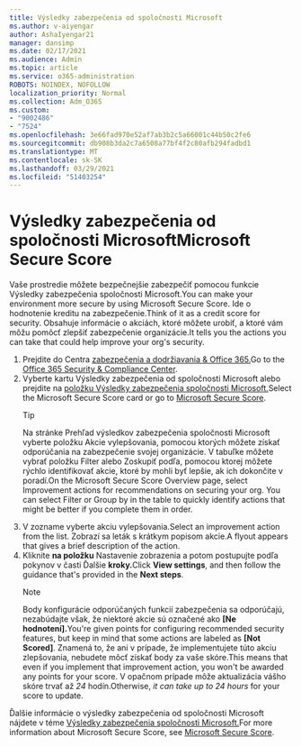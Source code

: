 ```yaml
---
title: Výsledky zabezpečenia od spoločnosti Microsoft
ms.author: v-aiyengar
author: AshaIyengar21
manager: dansimp
ms.date: 02/17/2021
ms.audience: Admin
ms.topic: article
ms.service: o365-administration
ROBOTS: NOINDEX, NOFOLLOW
localization_priority: Normal
ms.collection: Adm_O365
ms.custom:
- "9002486"
- "7524"
ms.openlocfilehash: 3e66fad970e52af7ab3b2c5a66001c44b50c2fe6
ms.sourcegitcommit: db908b3da2c7a6508a77bf4f2c80afb294fadbd1
ms.translationtype: MT
ms.contentlocale: sk-SK
ms.lasthandoff: 03/29/2021
ms.locfileid: "51403254"
---
```

# <a name="microsoft-secure-score"></a><span data-ttu-id="195fc-102">Výsledky zabezpečenia od spoločnosti Microsoft</span><span class="sxs-lookup"><span data-stu-id="195fc-102">Microsoft Secure Score</span></span>

<span data-ttu-id="195fc-103">Vaše prostredie môžete bezpečnejšie zabezpečiť pomocou funkcie Výsledky zabezpečenia spoločnosti Microsoft.</span><span class="sxs-lookup"><span data-stu-id="195fc-103">You can make your environment more secure by using Microsoft Secure Score.</span></span> <span data-ttu-id="195fc-104">Ide o hodnotenie kreditu na zabezpečenie.</span><span class="sxs-lookup"><span data-stu-id="195fc-104">Think of it as a credit score for security.</span></span> <span data-ttu-id="195fc-105">Obsahuje informácie o akciách, ktoré môžete urobiť, a ktoré vám môžu pomôcť zlepšiť zabezpečenie organizácie.</span><span class="sxs-lookup"><span data-stu-id="195fc-105">It tells you the actions you can take that could help improve your org's security.</span></span>

1. <span data-ttu-id="195fc-106">Prejdite do Centra [zabezpečenia a dodržiavania & Office 365.](https://go.microsoft.com/fwlink/p/?linkid=2077143)</span><span class="sxs-lookup"><span data-stu-id="195fc-106">Go to the [Office 365 Security & Compliance Center](https://go.microsoft.com/fwlink/p/?linkid=2077143).</span></span>
1. <span data-ttu-id="195fc-107">Vyberte kartu Výsledky zabezpečenia od spoločnosti Microsoft alebo prejdite na [položku Výsledky zabezpečenia spoločnosti Microsoft.](https://go.microsoft.com/fwlink/?linkid=2099589)</span><span class="sxs-lookup"><span data-stu-id="195fc-107">Select the Microsoft Secure Score card or go to [Microsoft Secure Score](https://go.microsoft.com/fwlink/?linkid=2099589).</span></span>
    > [!TIP]
    >  <span data-ttu-id="195fc-108">Na stránke Prehľad výsledkov zabezpečenia spoločnosti Microsoft vyberte položku Akcie vylepšovania, pomocou ktorých môžete získať odporúčania na zabezpečenie svojej organizácie. V tabuľke môžete vybrať položku Filter alebo Zoskupiť podľa, pomocou ktorej môžete rýchlo identifikovať akcie, ktoré by mohli byť lepšie, ak ich dokončite v poradí.</span><span class="sxs-lookup"><span data-stu-id="195fc-108">On the Microsoft Secure Score Overview page, select Improvement actions for recommendations on securing your org. You can select Filter or Group by in the table to quickly identify actions that might be better if you complete them in order.</span></span>
1. <span data-ttu-id="195fc-109">V zozname vyberte akciu vylepšovania.</span><span class="sxs-lookup"><span data-stu-id="195fc-109">Select an improvement action from the list.</span></span> <span data-ttu-id="195fc-110">Zobrazí sa leták s krátkym popisom akcie.</span><span class="sxs-lookup"><span data-stu-id="195fc-110">A flyout appears that gives a brief description of the action.</span></span>
1. <span data-ttu-id="195fc-111">Kliknite **na položku** Nastavenie zobrazenia a potom postupujte podľa pokynov v časti Ďalšie **kroky.**</span><span class="sxs-lookup"><span data-stu-id="195fc-111">Click **View settings**, and then follow the guidance that's provided in the **Next steps**.</span></span>
    > [!NOTE]
    > <span data-ttu-id="195fc-112">Body konfigurácie odporúčaných funkcií zabezpečenia sa odporúčajú, nezabúdajte však, že niektoré akcie sú označené ako **[Ne hodnotení].**</span><span class="sxs-lookup"><span data-stu-id="195fc-112">You're given points for configuring recommended security features, but keep in mind that some actions are labeled as **[Not Scored]**.</span></span> <span data-ttu-id="195fc-113">Znamená to, že ani v prípade, že implementujete túto akciu zlepšovania, nebudete môcť získať body za vaše skóre.</span><span class="sxs-lookup"><span data-stu-id="195fc-113">This means that even if you implement that improvement action, you won't be awarded any points for your score.</span></span> <span data-ttu-id="195fc-114">V opačnom prípade môže aktualizácia vášho skóre trvať až *24* hodín.</span><span class="sxs-lookup"><span data-stu-id="195fc-114">Otherwise, *it can take up to 24 hours* for your score to update.</span></span>

<span data-ttu-id="195fc-115">Ďalšie informácie o výsledky zabezpečenia od spoločnosti Microsoft nájdete v téme [Výsledky zabezpečenia spoločnosti Microsoft.](https://go.microsoft.com/fwlink/?linkid=2103077)</span><span class="sxs-lookup"><span data-stu-id="195fc-115">For more information about Microsoft Secure Score, see [Microsoft Secure Score](https://go.microsoft.com/fwlink/?linkid=2103077).</span></span>